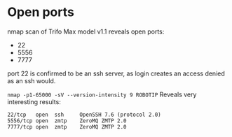 # Open ports

nmap scan of Trifo Max model v1.1 reveals open ports:
- 22
- 5556
- 7777

port 22 is confirmed to be an ssh server, as login creates an access denied as an ssh would.


```nmap -p1-65000 -sV --version-intensity 9 ROBOTIP```
Reveals very interesting results:
```
22/tcp   open  ssh     OpenSSH 7.6 (protocol 2.0)
5556/tcp open  zmtp    ZeroMQ ZMTP 2.0
7777/tcp open  zmtp    ZeroMQ ZMTP 2.0
```


